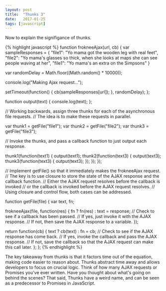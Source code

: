 ```yaml
---
layout: post
title:  "Thunks 3"
date:   2017-01-25
tags: [javascript]
---
```

Now to explain the signifigance of thunks. 

{% highlight javascript %}
function frokneeAjax(url, cb) {
  var sampleResponses = {
    "file1": "Yo mama got the wooden leg with real feet",
    "file2": "Yo mama's glasses so thick, when she looks at maps she can see people waving at her",
    "file1": "Yo mama's an extra on the Simpsons"
  }

  var randomDelay = Math.floor((Math.random() * 10000));

  console.log("Making Ajax request...");

  setTimeout(function() {
    cb(sampleResponses[url]);
  }, randomDelay);
};

function output(text) {
  console.log(text);
};

// Working backwards, assign three thunks for each of the asynchronous file requests.
// The idea is to make these requests in parallel.

var thunk1 = getFile("file1");
var thunk2 = getFile("file2");
var thunk3 = getFile("file3");

// Invoke the thunks, and pass a callback function to just output each response.

thunk1(function(text1) {
  output(text1);
  thunk2(function(text3) {
    output(text3);
    thunk3(function(text3) {
      output(text3);
    });
  });
});

// Implement getFile() so that it immediately makes the frokneeAjax request.
// The key is to use closure to store the state of the AJAX response and the callback function.
// Either the AJAX request resolves before the callback is invoked
// or the callback is invoked before the AJAX request resolves. 
// Using closure and control flow, both cases can be addressed.

function getFile(file) {
  var text, fn;

  frokneeAjax(file, function(res) {
    fn ? fn(res) : text = response; 
    // Check to see if a callback has been passed.
    // If yes, just invoke it with the AJAX response.
    // If not, then save the AJAX response to a variable.
  });

  return function(cb) {
    text ? cb(text) : fn = cb;
    // Check to see if the AJAX response has come back.
    // If yes, invoke the callback and pass the AJAX response.
    // If not, save the callback so that the AJAX request can make this call later.
  };
};
{% endhighlight %}

The key takeaway from thunks is that it factors time out of the equation, making code easier to reason about. Thunks abstract time away and allows developers to focus on crucial logic. Think of how many AJAX requests or Promises you've ever written. Have you thought about what's going on behind the scenes? That said, Thunks have a weird name, and can be seen as a predecessor to Promises in JavaScript.